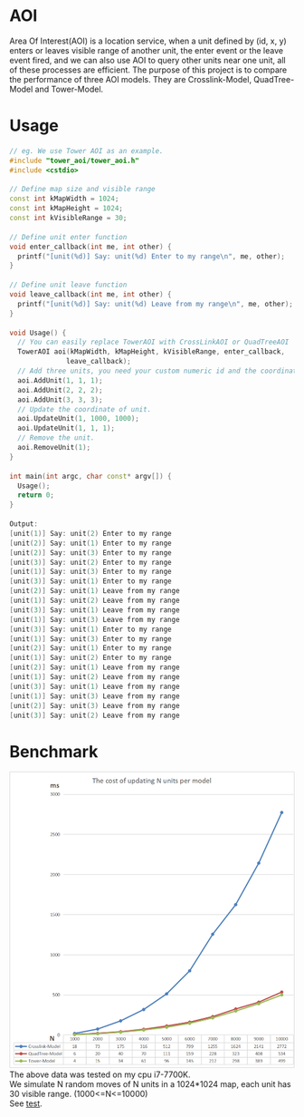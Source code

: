# AOI
Area Of Interest(AOI) is a location service, when a unit defined by (id, x, y) enters or leaves visible range of another unit, the enter event or the leave event fired, and we can also use AOI to query other units near one unit, all of these processes are efficient.
The purpose of this project is to compare the performance of three AOI models. They are Crosslink-Model, QuadTree-Model and Tower-Model.
# Usage
```C++
// eg. We use Tower AOI as an example.
#include "tower_aoi/tower_aoi.h"
#include <cstdio>

// Define map size and visible range
const int kMapWidth = 1024;
const int kMapHeight = 1024;
const int kVisibleRange = 30;

// Define unit enter function
void enter_callback(int me, int other) {
  printf("[unit(%d)] Say: unit(%d) Enter to my range\n", me, other);
}

// Define unit leave function
void leave_callback(int me, int other) {
  printf("[unit(%d)] Say: unit(%d) Leave from my range\n", me, other);
}

void Usage() {
  // You can easily replace TowerAOI with CrossLinkAOI or QuadTreeAOI
  TowerAOI aoi(kMapWidth, kMapHeight, kVisibleRange, enter_callback,
              leave_callback);
  // Add three units, you need your custom numeric id and the coordinate of unit.
  aoi.AddUnit(1, 1, 1);
  aoi.AddUnit(2, 2, 2);
  aoi.AddUnit(3, 3, 3);
  // Update the coordinate of unit.
  aoi.UpdateUnit(1, 1000, 1000);
  aoi.UpdateUnit(1, 1, 1);
  // Remove the unit.
  aoi.RemoveUnit(1);
}

int main(int argc, char const* argv[]) {
  Usage();
  return 0;
}

Output:
[unit(1)] Say: unit(2) Enter to my range
[unit(2)] Say: unit(1) Enter to my range
[unit(2)] Say: unit(3) Enter to my range
[unit(3)] Say: unit(2) Enter to my range
[unit(1)] Say: unit(3) Enter to my range
[unit(3)] Say: unit(1) Enter to my range
[unit(2)] Say: unit(1) Leave from my range
[unit(1)] Say: unit(2) Leave from my range
[unit(3)] Say: unit(1) Leave from my range
[unit(1)] Say: unit(3) Leave from my range
[unit(3)] Say: unit(1) Enter to my range
[unit(1)] Say: unit(3) Enter to my range
[unit(2)] Say: unit(1) Enter to my range
[unit(1)] Say: unit(2) Enter to my range
[unit(2)] Say: unit(1) Leave from my range
[unit(1)] Say: unit(2) Leave from my range
[unit(3)] Say: unit(1) Leave from my range
[unit(1)] Say: unit(3) Leave from my range
[unit(2)] Say: unit(3) Leave from my range
[unit(3)] Say: unit(2) Leave from my range
```
# Benchmark
![](benchmark.png)
The above data was tested on my cpu i7-7700K.\
We simulate N random moves of N units in a 1024*1024 map, each unit has 30 visible range. (1000<=N<=10000) \
See [test](test.cc).

